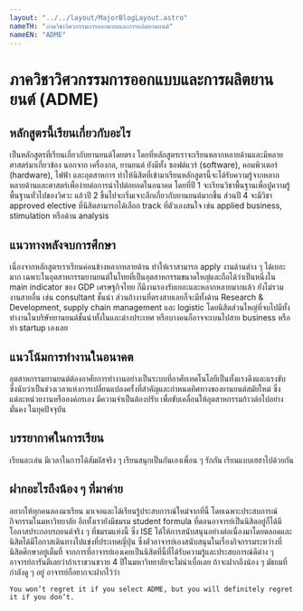 ```yaml
---
layout: "../../layout/MajorBlogLayout.astro"
nameTH: "ภาควิชาวิศวกรรมการออกแบบและการผลิตยานยนต์"
nameEN: "ADME"
---
```



# ภาควิชาวิศวกรรมการออกแบบและการผลิตยานยนต์ (ADME)
## หลักสูตรนี้เรียนเกี่ยวกับอะไร
เป็นหลักสูตรที่เรียนเกี่ยวกับยานยนต์โดยตรง โดยที่หลักสูตรเราจะเรียนหลากหลายด้านและมีหลายศาสตร์มาเกี่ยวข้อง นอกจาก เครื่องกล, ยานยนต์ ยังมีทั้ง ซอฟต์แวร์ (software), คอมพิวเตอร์ (hardware), ไฟฟ้า และอุตสาหการ ทำให้นิสิตที่เข้ามาเรียนหลักสูตรนี้จะได้รับความรู้จากหลากหลายด้านและศาสตร์เพื่อง่ายต่อการนำไปต่อยอดในอนาคต โดยที่ปี 1 จะเรียนวิชาพื้นฐานเพื่อปูความรู้พื้นฐานทั่วไปของวิศวะ แล้วปี 2 ขึ้นไปจะเริ่มเจาะลึกเกี่ยวกับยานยนต์มากขึ้น ส่วนปี 4 จะมีวิชา approved elective ที่นิสิตสามารถได้เลือก track ที่ตัวเองสนใจ เช่น applied business, stimulation หรือด้าน analysis


## แนวทางหลังจบการศึกษา
เนื่องจากหลักสูตรเราเรียนค่อนข้างหลากหลายด้าน ทำให้เราสามารถ apply งานด้านต่าง ๆ ได้เยอะมาก เฉพาะในอุตสาหกรรมยานยนต์ในไทยที่เป็นอุตสาหกรรมขนาดใหญ่และถือได้ว่าเป็นหนึ่งใน main indicator ของ GDP เศรษฐกิจไทย ก็มีงานรองรับเยอะและหลากหลายมากแล้ว ยังไม่รวมงานสายอื่น เช่น consultant ชั้นนำ ส่วนถ้างานที่ตรงสายเลยก็จะมีทั้งด้าน Research & Development, supply chain management และ logistic โดยนิสิตส่วนใหญ่ที่จบไปมีทั้งทำงานในบริษัทยานยนต์ชั้นนำทั้งในและต่างประเทศ หรือบางคนก็อาจจะเบนไปสาย business หรือทำ startup เองเลย


## แนวโน้มการทำงานในอนาคต
อุตสาหกรรมยานยนต์ต้องอาศัยการทำงานอย่างเป็นระบบที่อาศัยเทคโนโลยีเป็นทั้งแรงดึงและแรงขับ ซึ่งนับว่าเป็นช่วงเวลาแห่งการเปลี่ยนแปลงครั้งที่สำคัญและกำหนดทิศทางของยานยนต์สมัยใหม่ ซึ่งแต่ละหน่วยงานหรือองค์กรเอง มีความจำเป็นต้องปรับ เพื่อขับเคลื่อนให้อุตสาหกรรมก้าวต่อไปอย่างมั่นคง ในยุคปัจจุบัน


## บรรยากาศในการเรียน
เรียนละเล่น มีเวลาในการได้สัมผัสจริง ๆ เรียนสนุกเป็นกันเองเพื่อน ๆ รักกัน เรียนแบบเฮฮาไปด้วยกัน


## ฝากอะไรถึงน้อง ๆ ที่มาค่าย
อยากให้ทุกคนลองมาเรียน มาเจอและได้เรียนรู้ประสบการณ์ใหม่จากที่นี้ โดยเฉพาะประสบการณ์กิจกรรมในมหาวิทยาลัย อีกทั้งเรายังมีชมรม student formula ที่ตอนอาจารย์เป็นนิสิตอยู่ก็ได้มีโอกาสประกอบรถยนต์จริง ๆ ที่ชมรมแห่งนี้ ซึ่ง ISE ได้ให้การสนับสนุนอย่างต่อเนื่องมาโดยตลอดและนิสิตได้มีโอกาสเดินทางไปแข่งที่ประเทศญี่ปุ่น ซึ่งตัวอาจารย์เองสนับสนุนในเรื่องกิจกรรมระหว่างที่นิสิตศึกษาอยู่เต็มที่ จากการที่อาจารย์เองเคยเป็นนิสิตที่นี้ที่ได้รับความรู้และประสบการณ์ดีต่าง ๆ อาจารย์การันตีเลยว่าถ้าเราขวนขวาย 4 ปีในมหาวิทยาลัยจะไม่น่าเบื่อเลย ถ้าจะฝากถึงน้อง ๆ มัธยมที่กำลังดู ๆ อยู่ อาจารย์ก็อยากจะฝากไว้ว่า

    You won’t regret it if you select ADME, but you will definitely regret it if you don’t.